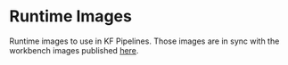 # Runtime Images

Runtime images to use in KF Pipelines. Those images are in sync with the workbench images published [here](https://github.com/guimou/runtime-images).

